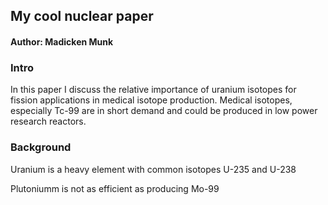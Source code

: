 ## My cool nuclear paper 
#### Author: Madicken Munk

### Intro

In this paper I discuss the relative importance of uranium isotopes for fission applications in medical isotope production. Medical isotopes, especially Tc-99 are in short demand and could be produced in low power research reactors. 

### Background 
Uranium is a heavy element with common isotopes U-235 and U-238

Plutoniumm is not as efficient as producing Mo-99 

